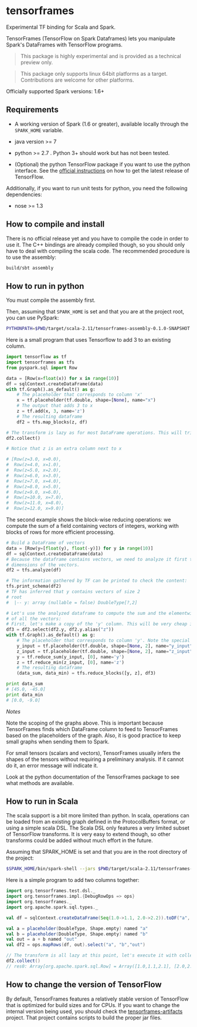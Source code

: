 # tensorframes

Experimental TF binding for Scala and Spark.

TensorFrames (TensorFlow on Spark Dataframes) lets you manipulate Spark's DataFrames with TensorFlow programs.

> This package is highly experimental and is provided as a technical preview only.


> This package only supports linux 64bit platforms as a target. Contributions are welcome for other platforms.

Officially supported Spark versions: 1.6+

## Requirements

 - A working version of Spark (1.6 or greater), available locally through the `SPARK_HOME` variable.

 - java version >= 7
 
 - python >= 2.7 . Python 3+ should work but has not been tested.
 
 - (Optional) the python TensorFlow package if you want to use the python interface. See the 
 [official instructions](https://www.tensorflow.org/versions/r0.7/get_started/os_setup.html#download-and-setup)
  on how to get the latest release of TensorFlow.

Additionally, if you want to run unit tests for python, you need the following dependencies:

 - nose >= 1.3 


## How to compile and install

There is no official release yet and you have to compile the code in order to use it.
 The C++ bindings are already compiled though, so you should only have to deal with compiling
 the scala code. The recommended procedure is to use the assembly:

```bash
build/sbt assembly
```

## How to run in python

You must compile the assembly first.

Then, assuming that `SPARK_HOME` is set and that you are at the project root, 
you can use PySpark:

```bash
PYTHONPATH=$PWD/target/scala-2.11/tensorframes-assembly-0.1.0-SNAPSHOT.jar IPYTHON=1 $SPARK_HOME/bin/pyspark --jars $PWD/target/scala-2.11/tensorframes-assembly-0.1.0-SNAPSHOT.jar
```

Here is a small program that uses Tensorflow to add 3 to an existing column.

```python
import tensorflow as tf
import tensorframes as tfs
from pyspark.sql import Row

data = [Row(x=float(x)) for x in range(10)]
df = sqlContext.createDataFrame(data)
with tf.Graph().as_default() as g:
    # The placeholder that corresponds to column 'x'
    x = tf.placeholder(tf.double, shape=[None], name="x")
    # The output that adds 3 to x
    z = tf.add(x, 3, name='z')
    # The resulting dataframe
    df2 = tfs.map_blocks(z, df)

# The transform is lazy as for most DataFrame operations. This will trigger it:
df2.collect()

# Notice that z is an extra column next to x

# [Row(z=3.0, x=0.0),
#  Row(z=4.0, x=1.0),
#  Row(z=5.0, x=2.0),
#  Row(z=6.0, x=3.0),
#  Row(z=7.0, x=4.0),
#  Row(z=8.0, x=5.0),
#  Row(z=9.0, x=6.0),
#  Row(z=10.0, x=7.0),
#  Row(z=11.0, x=8.0),
#  Row(z=12.0, x=9.0)]
```

The second example shows the block-wise reducing operations: we compute the sum of a field containing 
vectors of integers, working with blocks of rows for more efficient processing.

```python
# Build a DataFrame of vectors
data = [Row(y=[float(y), float(-y)]) for y in range(10)]
df = sqlContext.createDataFrame(data)
# Because the dataframe contains vectors, we need to analyze it first to find the
# dimensions of the vectors.
df2 = tfs.analyze(df)

# The information gathered by TF can be printed to check the content:
tfs.print_schema(df2)
# TF has inferred that y contains vectors of size 2
# root
#  |-- y: array (nullable = false) DoubleType[?,2]

# Let's use the analyzed dataframe to compute the sum and the elementwise minimum 
# of all the vectors:
# First, let's make a copy of the 'y' column. This will be very cheap in Spark 2.0+
df3 = df2.select(df2.y, df2.y.alias("z"))
with tf.Graph().as_default() as g:
    # The placeholder that corresponds to column 'y'. Note the special name:
    y_input = tf.placeholder(tf.double, shape=[None, 2], name="y_input")
    z_input = tf.placeholder(tf.double, shape=[None, 2], name="z_input")
    y = tf.reduce_sum(y_input, [0], name='y')
    z = tf.reduce_min(z_input, [0], name='z')
    # The resulting dataframe
    (data_sum, data_min) = tfs.reduce_blocks([y, z], df3)

print data_sum
# [45.0, -45.0]
print data_min
# [0.0, -9.0]
```

*Notes*

Note the scoping of the graphs above. This is important because TensorFrames finds which 
DataFrame column to feed to TensorFrames based on the placeholders of the graph. Also, it is 
 good practice to keep small graphs when sending them to Spark.
 
For small tensors (scalars and vectors), TensorFrames usually infers the shapes of the 
tensors without requiring a preliminary analysis. If it cannot do it, an error message will 
indicate it.

Look at the python documentation of the TensorFrames package to see what methods are available.


## How to run in Scala

The scala support is a bit more limited than python. In scala, operations can be loaded from 
 an existing graph defined in the ProtocolBuffers format, or using a simple scala DSL. The
 Scala DSL only features a very limited subset of TensorFlow transforms. It is very easy to extend
 though, so other transforms could be added without much effort in the future.

Assuming that SPARK_HOME is set and that you are in the root directory of the project:

```bash
$SPARK_HOME/bin/spark-shell --jars $PWD/target/scala-2.11/tensorframes-assembly-0.1.0-SNAPSHOT.jar
```

Here is a simple program to add two columns together:

```scala
import org.tensorframes.test.dsl._
import org.tensorframes.impl.{DebugRowOps => ops}
import org.tensorframes._
import org.apache.spark.sql.types._

val df = sqlContext.createDataFrame(Seq(1.0->1.1, 2.0->2.2)).toDF("a", "b")

val a = placeholder(DoubleType, Shape.empty) named "a"
val b = placeholder(DoubleType, Shape.empty) named "b"
val out = a + b named "out"
val df2 = ops.mapRows(df, out).select("a", "b","out")

// The transform is all lazy at this point, let's execute it with collect:
df2.collect()
// res0: Array[org.apache.spark.sql.Row] = Array([1.0,1.1,2.1], [2.0,2.2,4.2])   
```

## How to change the version of TensorFlow

By default, TensorFrames features a relatively stable version of TensorFlow that is optimized 
for build sizes and for CPUs. If you want to change the internal version being used, you should
check the [tensorframes-artifacts](https://github.com/tjhunter/tensorframes-artifacts) project. 
That project contains scripts to build the proper jar files. 
